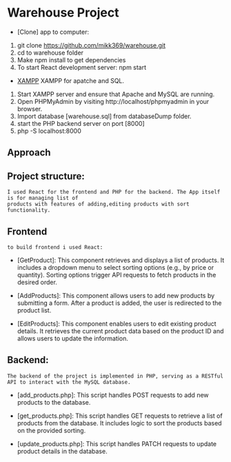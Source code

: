 # Warehouse Project

- [Clone] app to computer:

1. git clone https://github.com/mikk369/warehouse.git
2. cd to warehouse folder
3. Make npm install to get dependencies
4. To start React development server: npm start

- [XAMPP](https://www.apachefriends.org/index.html) XAMPP for apatche and SQL.

1. Start XAMPP server and ensure that Apache and MySQL are running.
2. Open PHPMyAdmin by visiting http://localhost/phpmyadmin in your browser.
3. Import database [warehouse.sql] from databaseDump folder.
4. start the PHP backend server on port [8000]
5. php -S localhost:8000

## Approach

## Project structure:

    I used React for the frontend and PHP for the backend. The App itself is for managing list of
    products with features of adding,editing products with sort functionality.

## Frontend

    to build frontend i used React:

- [GetProduct]: This component retrieves and displays a list of products. It includes a dropdown menu to
  select sorting options (e.g., by price or quantity). Sorting options trigger API requests to fetch
  products in the desired order.

- [AddProducts]: This component allows users to add new products by submitting a form. After a
  product is added, the user is redirected to the product list.

- [EditProducts]: This component enables users to edit existing product details. It retrieves the current
  product data based on the product ID and allows users to update the information.

## Backend:

    The backend of the project is implemented in PHP, serving as a RESTful API to interact with the MySQL database.

- [add_products.php]: This script handles POST requests to add new products to the database.

- [get_products.php]: This script handles GET requests to retrieve a list of products from the database.
  It includes logic to sort the products based on the provided sorting.

- [update_products.php]: This script handles PATCH requests to update product details in the database.
